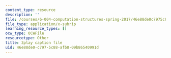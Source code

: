 ```yaml
---
content_type: resource
description: ''
file: /courses/6-004-computation-structures-spring-2017/46e88de0c7975c88afb809b86540991d_2JxUXSG9rKo.vtt
file_type: application/x-subrip
learning_resource_types: []
ocw_type: OCWFile
resourcetype: Other
title: 3play caption file
uid: 46e88de0-c797-5c88-afb8-09b86540991d
---
```

